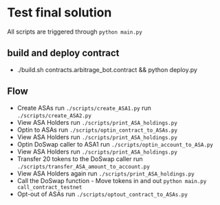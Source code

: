 # Test final solution

All scripts are triggered through `python main.py`

## build and deploy contract

- ./build.sh contracts.arbitrage_bot.contract && python deploy.py

## Flow

- Create ASAs
    run `./scripts/create_ASA1.py`
    run `./scripts/create_ASA2.py`
- View ASA Holders
    run `./scripts/print_ASA_holdings.py`
- Optin to ASAs
    run `./scripts/optin_contract_to_ASAs.py`
- View ASA Holders
    run `./scripts/print_ASA_holdings.py`
- Optin DoSwap caller to ASA1
    run `./scripts/optin_account_to_ASA.py`
- View ASA Holders
    run `./scripts/print_ASA_holdings.py`
- Transfer 20 tokens to the DoSwap caller
    run `./scripts/transfer_ASA_amount_to_account.py`
- View ASA Holders again
    run `./scripts/print_ASA_holdings.py`
- Call the DoSwap function - Move tokens in and out
    `python main.py call_contract_testnet`
- Opt-out of ASAs
    run `./scripts/optout_contract_to_ASAs.py`